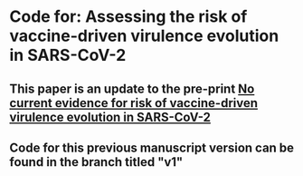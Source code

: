 # Code for: Assessing the risk of vaccine-driven virulence evolution in SARS-CoV-2
## This paper is an update to the pre-print <a href="https://www.medrxiv.org/content/10.1101/2020.12.01.20241836v1">No current evidence for risk of vaccine-driven virulence evolution in SARS-CoV-2</a>
## Code for this previous manuscript version can be found in the branch titled "v1"